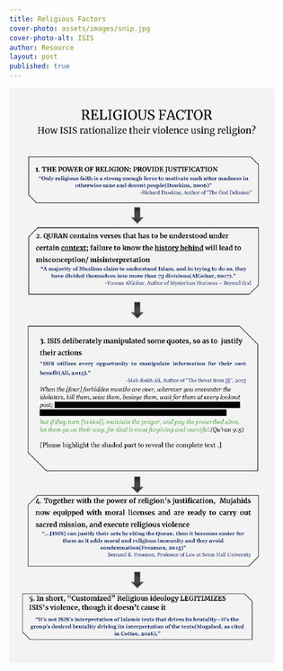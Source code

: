 ```yaml
---
title: Religious Factors
cover-photo: assets/images/snip.jpg
cover-photo-alt: ISIS
author: Resource
layout: post
published: true
---
```


![dt3.jpg](/assets/images/rel.jpg)
